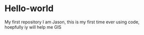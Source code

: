 # Hello-world
My first repository 
I am Jason, this is my first time ever using code, hoepfully iy will help me GIS
